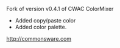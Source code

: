 Fork of version v0.4.1 of CWAC ColorMixer

- Added copy/paste color
- Added color palette.

http://commonsware.com
